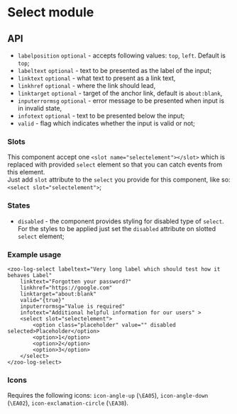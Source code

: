 # Select module

## API
- `labelposition` `optional` - accepts following values: `top`, `left`. Default is `top`;
- `labeltext` `optional` - text to be presented as the label of the input;
- `linktext` `optional` - what text to present as a link text,
- `linkhref` `optional` - where the link should lead,
- `linktarget` `optional` - target of the anchor link, default is `about:blank`,
- `inputerrormsg` `optional` - error message to be presented when input is in invalid state,
- `infotext` `optional` - text to be presented below the input;
- `valid` - flag which indicates whether the input is valid or not;

### Slots
This component accept one `<slot name="selectelement"></slot>` which is replaced with provided `select` element so that you can catch events from this element.       
Just add `slot` attribute to the `select` you provide for this component, like so: `<select slot="selectelement">`;

### States
- `disabled` - the component provides styling for disabled type of `select`. For the styles to be applied just set the `disabled` attribute on slotted `select` element;

### Example usage 
```
<zoo-log-select labeltext="Very long label which should test how it behaves Label" 
	linktext="Forgotten your password?"
	linkhref="https://google.com"
	linktarget="about:blank"
	valid="{true}"
	inputerrormsg="Value is required"
	infotext="Additional helpful information for our users" >
	<select slot="selectelement">
		<option class="placeholder" value="" disabled selected>Placeholder</option>
		<option>1</option>
		<option>2</option>
		<option>3</option>
	</select>
</zoo-log-select>
```

### Icons
Requires the following icons: `icon-angle-up` (`\EA05`), `icon-angle-down` (`\EA02`), `icon-exclamation-circle` (`\EA38`). 